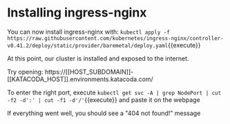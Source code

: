 # Installing ingress-nginx

You can now install ingress-nginx with: `kubectl apply -f https://raw.githubusercontent.com/kubernetes/ingress-nginx/controller-v0.41.2/deploy/static/provider/baremetal/deploy.yaml`{{execute}}

At this point, our cluster is installed and exposed to the internet.

Try opening: https://[[HOST_SUBDOMAIN]]-[[KATACODA_HOST]].environments.katacoda.com/

To enter the right port, execute `kubectl get svc -A | grep NodePort | cut -f2 -d':' | cut -f1 -d'/'`{{execute}} and paste it on the webpage

If everything went well, you should see a "404 not found!" message


